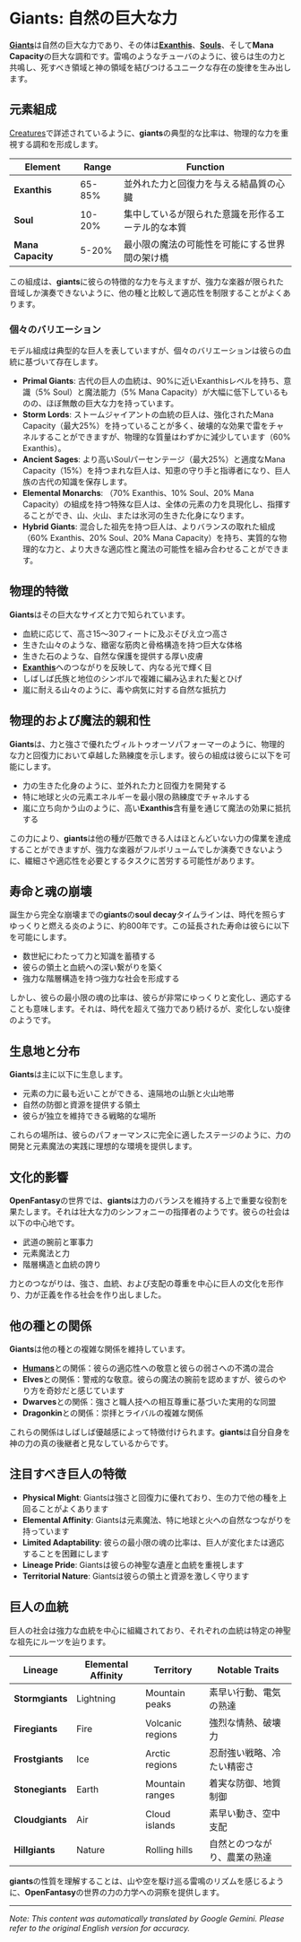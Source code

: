# **Giants**: 自然の巨大な力

[**Giants**](/codex/Creatures/Giants.md)は自然の巨大な力であり、その体は[**Exanthis**](/codex/Basic/Exanthis.md)、[**Souls**](/codex/Basic/Soul.md)、そして**Mana Capacity**の巨大な調和です。雷鳴のようなチューバのように、彼らは生の力と共鳴し、死すべき領域と神の領域を結びつけるユニークな存在の旋律を生み出します。

## 元素組成

[Creatures](/codex/Creatures/Creatures.md)で詳述されているように、**giants**の典型的な比率は、物理的な力を重視する調和を形成します。

| Element | Range | Function |
|---------|------------|----------|
| **Exanthis** | 65-85% | 並外れた力と回復力を与える結晶質の心臓 |
| **Soul** | 10-20% | 集中しているが限られた意識を形作るエーテル的な本質 |
| **Mana Capacity** | 5-20% | 最小限の魔法の可能性を可能にする世界間の架け橋 |

この組成は、**giants**に彼らの特徴的な力を与えますが、強力な楽器が限られた音域しか演奏できないように、他の種と比較して適応性を制限することがよくあります。

### 個々のバリエーション

モデル組成は典型的な巨人を表していますが、個々のバリエーションは彼らの血統に基づいて存在します。

- **Primal Giants**: 古代の巨人の血統は、90%に近いExanthisレベルを持ち、意識（5% Soul）と魔法能力（5% Mana Capacity）が大幅に低下しているものの、ほぼ無敵の巨大な力を持っています。
- **Storm Lords**: ストームジャイアントの血統の巨人は、強化されたMana Capacity（最大25%）を持っていることが多く、破壊的な効果で雷をチャネルすることができますが、物理的な質量はわずかに減少しています（60% Exanthis）。
- **Ancient Sages**: より高いSoulパーセンテージ（最大25%）と適度なMana Capacity（15%）を持つまれな巨人は、知恵の守り手と指導者になり、巨人族の古代の知識を保存します。
- **Elemental Monarchs**: （70% Exanthis、10% Soul、20% Mana Capacity）の組成を持つ特殊な巨人は、全体の元素の力を具現化し、指揮することができ、山、火山、または氷河の生きた化身になります。
- **Hybrid Giants**: 混合した祖先を持つ巨人は、よりバランスの取れた組成（60% Exanthis、20% Soul、20% Mana Capacity）を持ち、実質的な物理的な力と、より大きな適応性と魔法の可能性を組み合わせることができます。

## 物理的特徴

**Giants**はその巨大なサイズと力で知られています。
- 血統に応じて、高さ15〜30フィートに及ぶそびえ立つ高さ
- 生きた山々のような、緻密な筋肉と骨格構造を持つ巨大な体格
- 生きた石のような、自然な保護を提供する厚い皮膚
- [**Exanthis**](/codex/Basic/Exanthis.md)へのつながりを反映して、内なる光で輝く目
- しばしば氏族と地位のシンボルで複雑に編み込まれた髪とひげ
- 嵐に耐える山々のように、毒や病気に対する自然な抵抗力

## 物理的および魔法的親和性

**Giants**は、力と強さで優れたヴィルトゥオーソパフォーマーのように、物理的な力と回復力において卓越した熟練度を示します。彼らの組成は彼らに以下を可能にします。
- 力の生きた化身のように、並外れた力と回復力を開発する
- 特に地球と火の元素エネルギーを最小限の熟練度でチャネルする
- 嵐に立ち向かう山のように、高い**Exanthis**含有量を通じて魔法の効果に抵抗する

この力により、**giants**は他の種が匹敵できる人はほとんどいない力の偉業を達成することができますが、強力な楽器がフルボリュームでしか演奏できないように、繊細さや適応性を必要とするタスクに苦労する可能性があります。

## 寿命と魂の崩壊

誕生から完全な崩壊までの**giants**の**soul decay**タイムラインは、時代を照らすゆっくりと燃える炎のように、約800年です。この延長された寿命は彼らに以下を可能にします。
- 数世紀にわたって力と知識を蓄積する
- 彼らの領土と血統への深い繋がりを築く
- 強力な階層構造を持つ強力な社会を形成する

しかし、彼らの最小限の魂の比率は、彼らが非常にゆっくりと変化し、適応することも意味します。それは、時代を超えて強力であり続けるが、変化しない旋律のようです。

## 生息地と分布

**Giants**は主に以下に生息します。
- 元素の力に最も近いことができる、遠隔地の山脈と火山地帯
- 自然の防御と資源を提供する領土
- 彼らが独立を維持できる戦略的な場所

これらの場所は、彼らのパフォーマンスに完全に適したステージのように、力の開発と元素魔法の実践に理想的な環境を提供します。

## 文化的影響

**OpenFantasy**の世界では、**giants**は力のバランスを維持する上で重要な役割を果たします。それは壮大な力のシンフォニーの指揮者のようです。彼らの社会は以下の中心地です。
- 武道の腕前と軍事力
- 元素魔法と力
- 階層構造と血統の誇り

力とのつながりは、強さ、血統、および支配の尊重を中心に巨人の文化を形作り、力が正義を作る社会を作り出しました。

## 他の種との関係

**Giants**は他の種との複雑な関係を維持しています。
- [**Humans**](/codex/Creatures/Human.md)との関係：彼らの適応性への敬意と彼らの弱さへの不満の混合
- **Elves**との関係：警戒的な敬意。彼らの魔法の腕前を認めますが、彼らのやり方を奇妙だと感じています
- **Dwarves**との関係：強さと職人技への相互尊重に基づいた実用的な同盟
- **Dragonkin**との関係：崇拝とライバルの複雑な関係

これらの関係はしばしば優越感によって特徴付けられます。**giants**は自分自身を神の力の真の後継者と見なしているからです。

## 注目すべき巨人の特徴

- **Physical Might**: Giantsは強さと回復力に優れており、生の力で他の種を上回ることがよくあります
- **Elemental Affinity**: Giantsは元素魔法、特に地球と火への自然なつながりを持っています
- **Limited Adaptability**: 彼らの最小限の魂の比率は、巨人が変化または適応することを困難にします
- **Lineage Pride**: Giantsは彼らの神聖な遺産と血統を重視します
- **Territorial Nature**: Giantsは彼らの領土と資源を激しく守ります

## 巨人の血統

巨人の社会は強力な血統を中心に組織されており、それぞれの血統は特定の神聖な祖先にルーツを辿ります。

| Lineage | Elemental Affinity | Territory | Notable Traits |
|---------|---------------|---------|-------------------|
| **Stormgiants** | Lightning | Mountain peaks | 素早い行動、電気の熟達 |
| **Firegiants** | Fire | Volcanic regions | 強烈な情熱、破壊力 |
| **Frostgiants** | Ice | Arctic regions | 忍耐強い戦略、冷たい精密さ |
| **Stonegiants** | Earth | Mountain ranges | 着実な防御、地質制御 |
| **Cloudgiants** | Air | Cloud islands | 素早い動き、空中支配 |
| **Hillgiants** | Nature | Rolling hills | 自然とのつながり、農業の熟達 |

**giants**の性質を理解することは、山や空を駆け巡る雷鳴のリズムを感じるように、**OpenFantasy**の世界の力の力学への洞察を提供します。


---
_Note: This content was automatically translated by Google Gemini. Please refer to the original English version for accuracy._